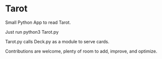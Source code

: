 # Tarot
Small Python App to read Tarot.

Just run python3 Tarot.py 

Tarot.py calls Deck.py as a module to serve cards. 

Contributions are welcome, plenty of room to add, improve, and optimize. 
